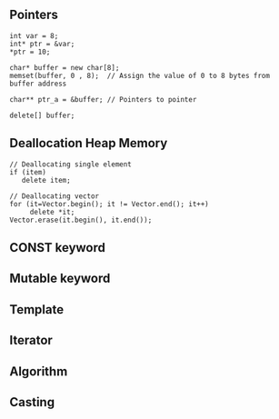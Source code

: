 ## Pointers
```
int var = 8;
int* ptr = &var;  
*ptr = 10; 

char* buffer = new char[8];
memset(buffer, 0 , 8);  // Assign the value of 0 to 8 bytes from buffer address

char** ptr_a = &buffer; // Pointers to pointer

delete[] buffer;
```

## Deallocation Heap Memory
```
// Deallocating single element
if (item)
   delete item;
   
// Deallocating vector
for (it=Vector.begin(); it != Vector.end(); it++)
     delete *it;
Vector.erase(it.begin(), it.end());
```


## CONST keyword

## Mutable keyword

## Template

## Iterator

## Algorithm

## Casting
